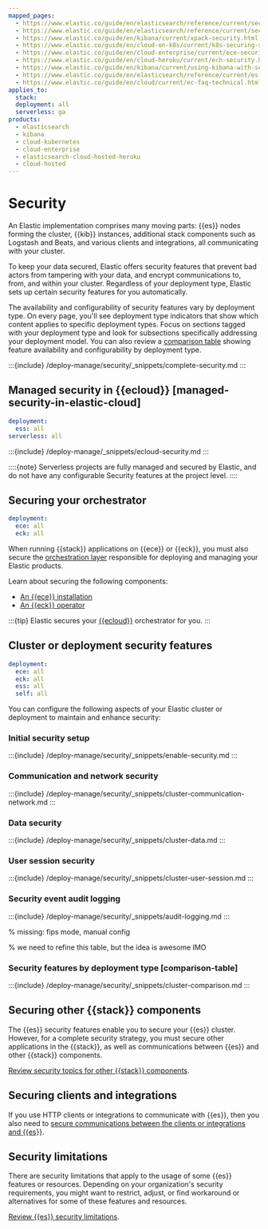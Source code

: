 ```yaml
---
mapped_pages:
  - https://www.elastic.co/guide/en/elasticsearch/reference/current/security-files.html
  - https://www.elastic.co/guide/en/elasticsearch/reference/current/secure-cluster.html
  - https://www.elastic.co/guide/en/kibana/current/xpack-security.html
  - https://www.elastic.co/guide/en/cloud-on-k8s/current/k8s-securing-stack.html
  - https://www.elastic.co/guide/en/cloud-enterprise/current/ece-securing-ece.html
  - https://www.elastic.co/guide/en/cloud-heroku/current/ech-security.html
  - https://www.elastic.co/guide/en/kibana/current/using-kibana-with-security.html
  - https://www.elastic.co/guide/en/elasticsearch/reference/current/es-security-principles.html
  - https://www.elastic.co/guide/en/cloud/current/ec-faq-technical.html
applies_to:
  stack:
  deployment: all
  serverless: ga
products:
  - elasticsearch
  - kibana
  - cloud-kubernetes
  - cloud-enterprise
  - elasticsearch-cloud-hosted-heroku
  - cloud-hosted
---
```


# Security

An Elastic implementation comprises many moving parts: {{es}} nodes forming the cluster, {{kib}} instances, additional stack components such as Logstash and Beats, and various clients and integrations, all communicating with your cluster.

To keep your data secured, Elastic offers security features that prevent bad actors from tampering with your data, and encrypt communications to, from, and within your cluster. Regardless of your deployment type, Elastic sets up certain security features for you automatically.

The availability and configurability of security features vary by deployment type. On every page, you'll see deployment type indicators that show which content applies to specific deployment types. Focus on sections tagged with your deployment type and look for subsections specifically addressing your deployment model. You can also review a [comparison table](#comparison-table) showing feature availability and configurability by deployment type.

:::{include} /deploy-manage/security/_snippets/complete-security.md
:::

## Managed security in {{ecloud}} [managed-security-in-elastic-cloud]
```yaml {applies_to}
deployment:
  ess: all
serverless: all
```

:::{include} /deploy-manage/_snippets/ecloud-security.md
:::

::::{note}
Serverless projects are fully managed and secured by Elastic, and do not have any configurable Security features at the project level.
::::

## Securing your orchestrator
```yaml {applies_to}
deployment:
  ece: all
  eck: all
```

When running {{stack}} applications on {{ece}} or {{eck}}, you must also secure the [orchestration layer](/deploy-manage/deploy.md#who-manages-the-infrastructure) responsible for deploying and managing your Elastic products.

Learn about securing the following components:

* [An {{ece}} installation](/deploy-manage/security/secure-your-elastic-cloud-enterprise-installation.md)
* [An {{eck}} operator](/deploy-manage/security/secure-your-eck-installation.md)

:::{tip}
Elastic secures your [{{ecloud}}](/deploy-manage/deploy/elastic-cloud.md) orchestrator for you.
:::

## Cluster or deployment security features
```yaml {applies_to}
deployment:
  ece: all
  eck: all
  ess: all
  self: all
```

You can configure the following aspects of your Elastic cluster or deployment to maintain and enhance security:

### Initial security setup

:::{include} /deploy-manage/security/_snippets/enable-security.md
:::

### Communication and network security

:::{include} /deploy-manage/security/_snippets/cluster-communication-network.md
:::

### Data security

:::{include} /deploy-manage/security/_snippets/cluster-data.md
:::

### User session security

:::{include} /deploy-manage/security/_snippets/cluster-user-session.md
:::

### Security event audit logging

:::{include} /deploy-manage/security/_snippets/audit-logging.md
:::


% missing: fips mode, manual config

% we need to refine this table, but the idea is awesome IMO
### Security features by deployment type [comparison-table]

:::{include} /deploy-manage/security/_snippets/cluster-comparison.md
:::

## Securing other {{stack}} components

The {{es}} security features enable you to secure your {{es}} cluster. However, for a complete security strategy, you must secure other applications in the {{stack}}, as well as communications between {{es}} and other {{stack}} components.

[Review security topics for other {{stack}} components](/deploy-manage/security/secure-clients-integrations.md).

## Securing clients and integrations

If you use HTTP clients or integrations to communicate with {{es}}, then you also need to [secure communications between the clients or integrations and {{es}}](/deploy-manage/security/httprest-clients-security.md).

## Security limitations

There are security limitations that apply to the usage of some {{es}} features or resources. Depending on your organization's security requirements, you might want to restrict, adjust, or find workaround or alternatives for some of these features and resources.

[Review {{es}} security limitations](/deploy-manage/security/limitations.md).